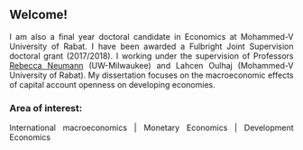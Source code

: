 

<style>body {text-align: justify}</style>

## Welcome!
I am also a final year doctoral candidate in Economics at Mohammed-V University of Rabat. I have been awarded a Fulbright Joint Supervision doctoral grant (2017/2018). I working under the supervision of Professors [Rebecca Neumann](https://uwm.edu/economics/people/neumann-rebecca/) (UW-Milwaukee) and Lahcen Oulhaj (Mohammed-V University of Rabat). My dissertation focuses on the macroeconomic effects of capital account openness on developing economies.

### **Area of interest**:
International macroeconomics | Monetary Economics | Development Economics

